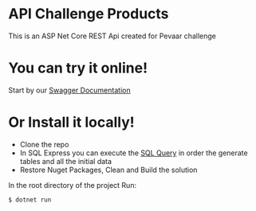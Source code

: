 # API Challenge Products

This is an ASP Net Core REST Api created for Pevaar challenge
# You can try it online!
Start by our [Swagger Documentation](http://juan-api-products.azurewebsites.net/swagger/index.html) 
# Or Install it locally!

  - Clone the repo
  - In SQL Express you can execute the [SQL Query](https://github.com/Shanks97/ChallengeAPIPevaar/blob/master/ChallengeDataObjects/ChallengeQuery.sql) in order the generate tables and all the initial data
  - Restore Nuget Packages, Clean and Build the solution

In the root directory of the project
Run:
```sh
$ dotnet run
```
